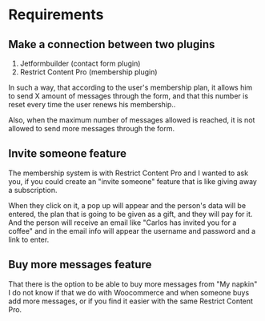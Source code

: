 # Requirements

## Make a connection between two plugins
1. Jetformbuilder (contact form plugin)
2. Restrict Content Pro (membership plugin)

In such a way, that according to the user's membership plan, it allows him to send X amount of messages through the form, and that this number is reset every time the user renews his membership..

Also, when the maximum number of messages allowed is reached, it is not allowed to send more messages through the form.


## Invite someone feature
The membership system is with Restrict Content Pro and I wanted to ask you, if you could create an "invite someone" feature that is like giving away a subscription.

When they click on it, a pop up will appear and the person's data will be entered, the plan that is going to be given as a gift, and they will pay for it. And the person will receive an email like "Carlos has invited you for a coffee" and in the email info will appear the username and password and a link to enter.

## Buy more messages feature
That there is the option to be able to buy more messages from "My napkin" I do not know if that we do with Woocommerce and when someone buys add more messages, or if you find it easier with the same Restrict Content Pro.